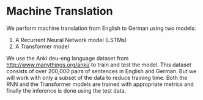 # Machine Translation

We perform machine translation from English to German using two models:
1. A Recurrent Neural Network model (LSTMs)
2. A Transformer model

We use the Anki deu-eng language dataset from http://www.manythings.org/anki/ to train and test the model. This dataset consists of over 200,000 pairs of sentences in English and German. But we will work with only a subset of the data to reduce training time. Both the RNN and the Transformer models are trained with appropriate metrics and finally the inference is done using the test data.
